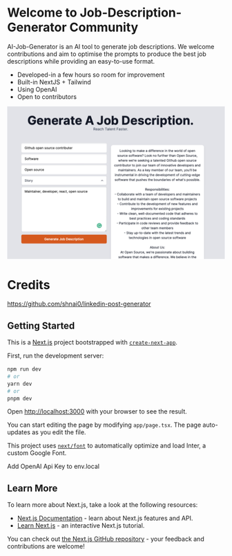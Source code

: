 
# Welcome to Job-Description-Generator Community

AI-Job-Generator is an AI tool to generate job descriptions. We welcome contributions and aim to optimise the prompts to produce the best job descriptions while providing an easy-to-use format.

- Developed-in a few hours so room for improvement
- Built-in NextJS + Tailwind
- Using OpenAI
- Open to contributors


![Screenshot](/docs/images/index-screenshot.png)

# Credits

https://github.com/shnai0/linkedin-post-generator

## Getting Started

This is a [Next.js](https://nextjs.org/) project bootstrapped with [`create-next-app`](https://github.com/vercel/next.js/tree/canary/packages/create-next-app).

First, run the development server:

```bash
npm run dev
# or
yarn dev
# or
pnpm dev
```

Open [http://localhost:3000](http://localhost:3000) with your browser to see the result.

You can start editing the page by modifying `app/page.tsx`. The page auto-updates as you edit the file.

This project uses [`next/font`](https://nextjs.org/docs/basic-features/font-optimization) to automatically optimize and load Inter, a custom Google Font.

Add OpenAI Api Key to env.local

## Learn More

To learn more about Next.js, take a look at the following resources:

- [Next.js Documentation](https://nextjs.org/docs) - learn about Next.js features and API.
- [Learn Next.js](https://nextjs.org/learn) - an interactive Next.js tutorial.

You can check out [the Next.js GitHub repository](https://github.com/vercel/next.js/) - your feedback and contributions are welcome!
